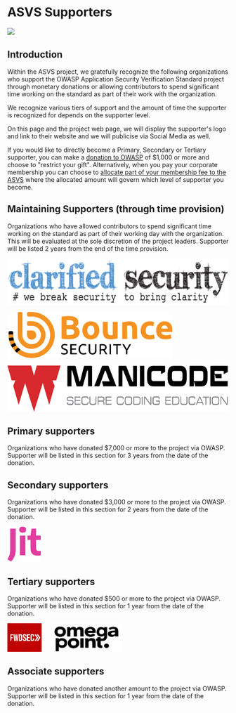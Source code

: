# ASVS Supporters

<img src="https://owasp.org/www-project-application-security-verification-standard/assets/images/OWASP_ASVS_Linkedin_Banner-01.jpg" width="700px">

<!--Don't forget to update https://github.com/OWASP/ASVS/issues/1888 -->
<!--Don't forget to update https://docs.google.com/spreadsheets/d/1OrbrYy6R4ux_BuE2rJ17jQurBYbGz4bwAPJWFK4opew/edit#gid=0-->

## Introduction

Within the ASVS project, we gratefully recognize the following organizations who support the OWASP Application Security Verification Standard project through monetary donations or allowing contributors to spend significant time working on the standard as part of their work with the organization.

We recognize various tiers of support and the amount of time the supporter is recognized for depends on the supporter level.

On this page and the project web page, we will display the supporter's logo and link to their website and we will publicise via Social Media as well.

If you would like to directly become a Primary, Secondary or Tertiary supporter, you can make a [donation to OWASP](https://owasp.org/donate/) of $1,000 or more and choose to "restrict your gift". Alternatively, when you pay your corporate membership you can choose to [allocate part of your membership fee to the ASVS](https://owasp.org/supporters/benefits#corporate-sponsorship-of-participating-projects-or-chapters) where the allocated amount will govern which level of supporter you become.

## Maintaining Supporters (through time provision)

Organizations who have allowed contributors to spend significant time working on the standard as part of their working day with the organization. This will be evaluated at the sole discretion of the project leaders. Supporter will be listed 2 years from the end of the time provision.

[<img src="./images/supporters/clarifiedlogo.png" height=105>](https://www.clarifiedsecurity.com/)

[<img src="./images/supporters/bounce.svg" height=105>](https://www.bouncesecurity.com)

[<img src="./images/supporters/manicode.svg" height=105>](https://www.manicode.com)

## Primary supporters

Organizations who have donated $7,000 or more to the project via OWASP. Supporter will be listed in this section for 3 years from the date of the donation.
<!--95-->

## Secondary supporters

Organizations who have donated $3,000 or more to the project via OWASP. Supporter will be listed in this section for 2 years from the date of the donation.
<!--80-->

[<img src="./images/supporters/jitlogo.svg" height=80>](https://www.jit.io)

## Tertiary supporters

Organizations who have donated $500 or more to the project via OWASP. Supporter will be listed in this section for 1 year from the date of the donation.
<!--65-->

<!--[<img src="./images/supporters/oneconsult.svg" height=65](https://www.oneconsult.com)-->

[<img src="./images/supporters/forwardseclogo.jpg" height=65>](https://forwardsecurity.com/)&nbsp;&nbsp;&nbsp;&nbsp;&nbsp;[<img src="./images/supporters/omegapointlogo.png" height=65>](https://en.omegapoint.se/)

## Associate supporters 

Organizations who have donated another amount to the project via OWASP. Supporter will be listed in this section for 1 year from the date of the donation.
<!--50-->

<!--Don't forget to update https://github.com/OWASP/ASVS/issues/1888 -->
<!--Don't forget to update https://docs.google.com/spreadsheets/d/1OrbrYy6R4ux_BuE2rJ17jQurBYbGz4bwAPJWFK4opew/edit#gid=0-->
